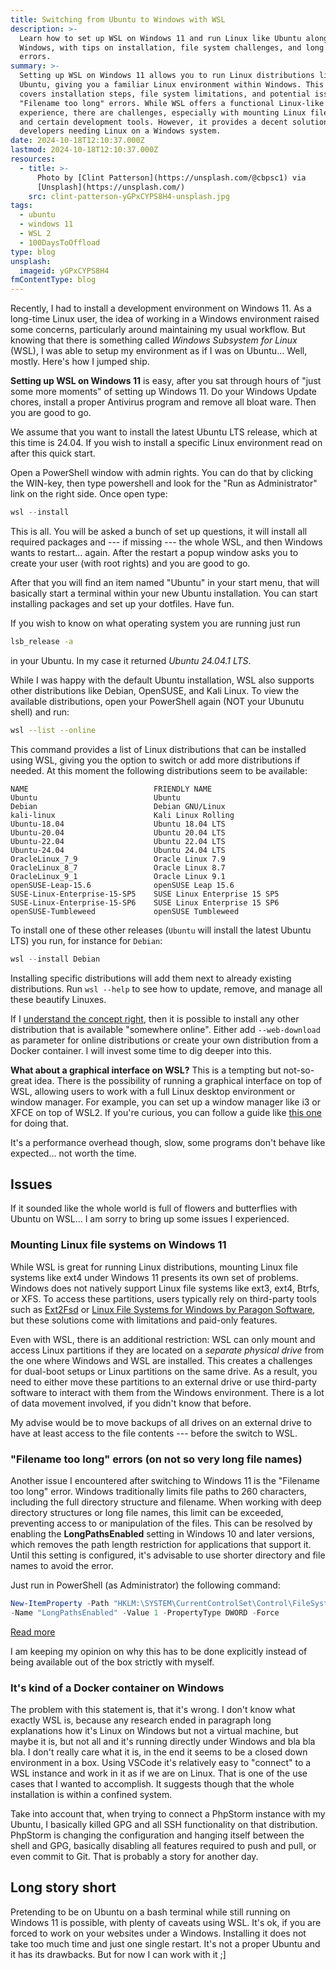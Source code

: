```yaml
---
title: Switching from Ubuntu to Windows with WSL
description: >-
  Learn how to set up WSL on Windows 11 and run Linux like Ubuntu alongside
  Windows, with tips on installation, file system challenges, and long filename
  errors.
summary: >-
  Setting up WSL on Windows 11 allows you to run Linux distributions like
  Ubuntu, giving you a familiar Linux environment within Windows. This guide
  covers installation steps, file system limitations, and potential issues like
  "Filename too long" errors. While WSL offers a functional Linux-like
  experience, there are challenges, especially with mounting Linux file systems
  and certain development tools. However, it provides a decent solution for
  developers needing Linux on a Windows system.
date: 2024-10-18T12:10:37.000Z
lastmod: 2024-10-18T12:10:37.000Z
resources:
  - title: >-
      Photo by [Clint Patterson](https://unsplash.com/@cbpsc1) via
      [Unsplash](https://unsplash.com/)
    src: clint-patterson-yGPxCYPS8H4-unsplash.jpg
tags:
  - ubuntu
  - windows 11
  - WSL 2
  - 100DaysToOffload
type: blog
unsplash:
  imageid: yGPxCYPS8H4
fmContentType: blog
---
```


Recently, I had to install a development environment on Windows 11. As a long-time Linux user, the idea of working in a Windows environment raised some concerns, particularly around maintaining my usual workflow. But knowing that there is something called *Windows Subsystem for Linux* (WSL), I was able to setup my environment as if I was on Ubuntu... Well, mostly. Here's how I jumped ship.

**Setting up WSL on Windows 11** is easy, after you sat through hours of "just some more moments" of setting up Windows 11. Do your Windows Update chores, install a proper Antivirus program and remove all bloat ware. Then you are good to go.

We assume that you want to install the latest Ubuntu LTS release, which at this time is 24.04. If you wish to install a specific Linux environment read on after this quick start.

Open a PowerShell window with admin rights. You can do that by clicking the WIN-key, then type powershell and look for the "Run as Administrator" link on the right side. Once open type:

```powershell
wsl --install
```

This is all. You will be asked a bunch of set up questions, it will install all required packages and --- if missing --- the whole WSL, and then Windows wants to restart... again. After the restart a popup window asks you to create your user (with root rights) and you are good to go.

After that you will find an item named "Ubuntu" in your start menu, that will basically start a terminal within your new Ubuntu installation. You can start installing packages and set up your dotfiles. Have fun.

If you wish to know on what operating system you are running just run

```bash
lsb_release -a
```

in your Ubuntu. In my case it returned _Ubuntu 24.04.1 LTS_.

While I was happy with the default Ubuntu installation, WSL also supports other distributions like Debian, OpenSUSE, and Kali Linux. To view the available distributions, open your PowerShell again (NOT your Ubunutu shell) and run:

```bash
wsl --list --online
```

This command provides a list of Linux distributions that can be installed using WSL, giving you the option to switch or add more distributions if needed. At this moment the following distributions seem to be available:

```plaintext
NAME                            FRIENDLY NAME
Ubuntu                          Ubuntu
Debian                          Debian GNU/Linux
kali-linux                      Kali Linux Rolling
Ubuntu-18.04                    Ubuntu 18.04 LTS
Ubuntu-20.04                    Ubuntu 20.04 LTS
Ubuntu-22.04                    Ubuntu 22.04 LTS
Ubuntu-24.04                    Ubuntu 24.04 LTS
OracleLinux_7_9                 Oracle Linux 7.9
OracleLinux_8_7                 Oracle Linux 8.7
OracleLinux_9_1                 Oracle Linux 9.1
openSUSE-Leap-15.6              openSUSE Leap 15.6
SUSE-Linux-Enterprise-15-SP5    SUSE Linux Enterprise 15 SP5
SUSE-Linux-Enterprise-15-SP6    SUSE Linux Enterprise 15 SP6
openSUSE-Tumbleweed             openSUSE Tumbleweed
```

To install one of these other releases (`Ubuntu` will install the latest Ubuntu LTS) you run, for instance for `Debian`:

```powershell
wsl --install Debian
```

Installing specific distributions will add them next to already existing distributions. Run `wsl --help` to see how to update, remove, and manage all these beautify Linuxes.

If I [understand the concept right](https://learn.microsoft.com/en-us/windows/wsl/use-custom-distro), then it is possible to install any other distribution that is available "somewhere online". Either add `--web-download` as parameter for online distributions or create your own distribution from a Docker container. I will invest some time to dig deeper into this.

**What about a graphical interface on WSL?** This is a tempting but not-so-great idea. There is the possibility of running a graphical interface on top of WSL, allowing users to work with a full Linux desktop environment or window manager. For example, you can set up a window manager like i3 or XFCE on top of WSL2. If you're curious, you can follow a guide like [this one](https://aymen-furter.medium.com/running-a-window-manager-on-top-of-wsl2-a82bdc8f3c88) for doing that.

It's a performance overhead though, slow, some programs don't behave like expected... not worth the time.

## Issues

If it sounded like the whole world is full of flowers and butterflies with Ubuntu on WSL... I am sorry to bring up some issues I experienced.

### Mounting Linux file systems on Windows 11

While WSL is great for running Linux distributions, mounting Linux file systems like ext4 under Windows 11 presents its own set of problems. Windows does not natively support Linux file systems like ext3, ext4, Btrfs, or XFS. To access these partitions, users typically rely on third-party tools such as [Ext2Fsd](https://sourceforge.net/projects/ext2fsd/) or [Linux File Systems for Windows by Paragon Software](https://www.paragon-software.com/home/linuxfs-windows/), but these solutions come with limitations and paid-only features.

Even with WSL, there is an additional restriction: WSL can only mount and access Linux partitions if they are located on a *separate physical drive* from the one where Windows and WSL are installed. This creates a challenges for dual-boot setups or Linux partitions on the same drive. As a result, you need to either move these partitions to an external drive or use third-party software to interact with them from the Windows environment. There is a lot of data movement involved, if you didn't know that before.

My advise would be to move backups of all drives on an external drive to have at least access to the file contents --- before the switch to WSL.

### "Filename too long" errors (on not so very long file names)

Another issue I encountered after switching to Windows 11 is the "Filename too long" error. Windows traditionally limits file paths to 260 characters, including the full directory structure and filename. When working with deep directory structures or long file names, this limit can be exceeded, preventing access to or manipulation of the files. This can be resolved by enabling the **LongPathsEnabled** setting in Windows 10 and later versions, which removes the path length restriction for applications that support it. Until this setting is configured, it's advisable to use shorter directory and file names to avoid the error.

Just run in PowerShell (as Administrator) the following command:

```powershell
New-ItemProperty -Path "HKLM:\SYSTEM\CurrentControlSet\Control\FileSystem" `
-Name "LongPathsEnabled" -Value 1 -PropertyType DWORD -Force
```

[Read more](https://learn.microsoft.com/en-us/windows/win32/fileio/maximum-file-path-limitation?tabs=powershell)

I am keeping my opinion on why this has to be done explicitly instead of being available out of the box strictly with myself.

### It's kind of a Docker container on Windows

The problem with this statement is, that it's wrong. I don't know what exactly WSL is, because any research ended in paragraph long explanations how it's Linux on Windows but not a virtual machine, but maybe it is, but not all and it's running directly under Windows and bla bla bla. I don't really care what it is, in the end it seems to be a closed down environment in a box. Using VSCode it's relatively easy to "connect" to a WSL instance and work in it as if we are on Linux. That is one of the use cases that I wanted to accomplish. It suggests though that the whole installation is within a confined system.

Take into account that, when trying to connect a PhpStorm instance with my Ubuntu, I basically killed GPG and all SSH functionality on that distribution. PhpStorm is changing the configuration and hanging itself between the shell and GPG, basically disabling all features required to push and pull, or even commit to Git. That is probably a story for another day.

## Long story short

Pretending to be on Ubuntu on a bash terminal while still running on Windows 11 is possible, with plenty of caveats using WSL. It's ok, if you are forced to work on your websites under a Windows. Installing it does not take too much time and just one single restart. It's not a proper Ubuntu and it has its drawbacks. But for now I can work with it ;]
